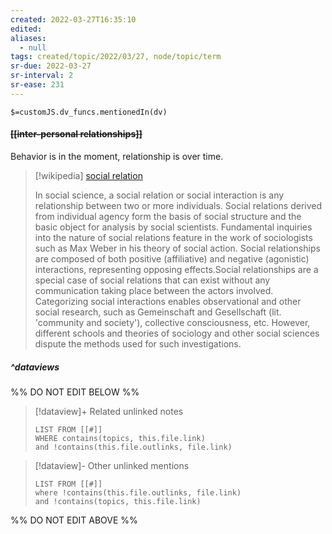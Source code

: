 ```yaml
---
created: 2022-03-27T16:35:10 
edited: 
aliases:
  - null
tags: created/topic/2022/03/27, node/topic/term
sr-due: 2022-03-27
sr-interval: 2
sr-ease: 231
---
```

`$=customJS.dv_funcs.mentionedIn(dv)`

#### <s class="topic-title">[[inter-personal relationships]]</s>

Behavior is in the moment, relationship is over time.


> [!wikipedia] [social relation](https://en.wikipedia.org/wiki/Social%20relation)
> 
> In social science, a social relation or social interaction is any relationship between two or more individuals. Social relations derived from individual agency form the basis of social structure and the basic object for analysis by social scientists. Fundamental inquiries into the nature of social relations feature in the work of sociologists such as Max Weber in his theory of social action. Social relationships are composed of both positive (affiliative) and negative (agonistic) interactions, representing opposing effects.Social relationships are a special case of social relations that can exist without any communication taking place between the actors involved. Categorizing social interactions enables observational and other social research, such as Gemeinschaft and Gesellschaft (lit. 'community and society'), collective consciousness, etc. However, different schools and theories of sociology and other social sciences dispute the methods used for such investigations.
>


##### ^dataviews

%% DO NOT EDIT BELOW %%
> [!dataview]+ Related unlinked notes
> ```dataview
> LIST FROM [[#]]
> WHERE contains(topics, this.file.link)
> and !contains(this.file.outlinks, file.link)
> ```
 
> [!dataview]- Other unlinked mentions
> ```dataview
> LIST FROM [[#]]
> where !contains(this.file.outlinks, file.link)
> and !contains(topics, this.file.link)
> ```

%% DO NOT EDIT ABOVE %%
